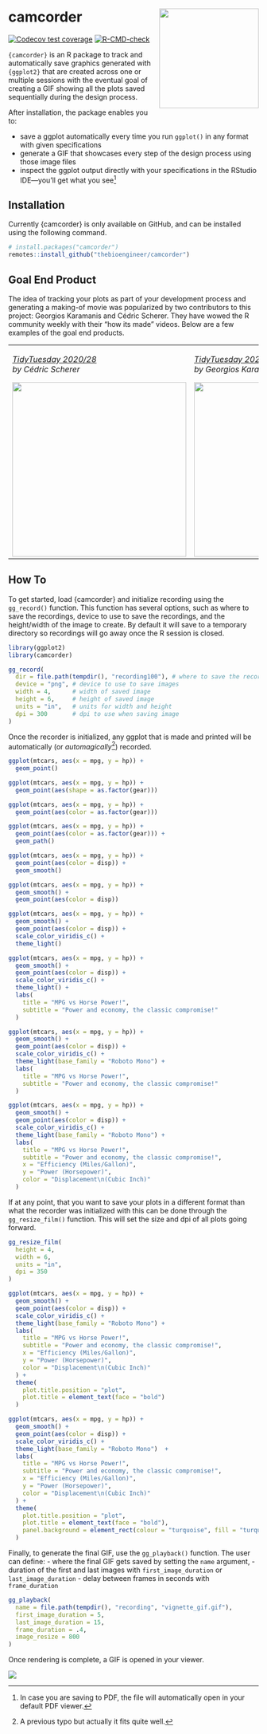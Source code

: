
<!-- README.md is generated from README.Rmd. Please edit that file -->

# camcorder <img src='man/figures/logo.png' align="right" height="200" />

<!-- badges: start -->

[![Codecov test
coverage](https://codecov.io/gh/thebioengineer/camcorder/branch/main/graph/badge.svg)](https://app.codecov.io/gh/thebioengineer/camcorder?branch=main)
[![R-CMD-check](https://github.com/thebioengineer/camcorder/actions/workflows/R-CMD-check.yaml/badge.svg)](https://github.com/thebioengineer/camcorder/actions/workflows/R-CMD-check.yaml)
<!-- badges: end -->

`{camcorder}` is an R package to track and automatically save
graphics generated with `{ggplot2}` that are created across one or
multiple sessions with the eventual goal of creating a GIF showing all
the plots saved sequentially during the design process.

After installation, the package enables you to:

-   save a ggplot automatically every time you run `ggplot()` in any
    format with given specifications
-   generate a GIF that showcases every step of the design process using
    those image files
-   inspect the ggplot output directly with your specifications in the
    RStudio IDE—you’ll get what you see[^1]

## Installation

Currently {camcorder} is only available on GitHub, and can be installed
using the following command.

``` r
# install.packages("camcorder")
remotes::install_github("thebioengineer/camcorder")
```

## Goal End Product

The idea of tracking your plots as part of your development process and
generating a making-of movie was popularized by two contributors to this
project: Georgios Karamanis and Cédric Scherer. They have wowed the R
community weekly with their “how its made” videos. Below are a few
examples of the goal end products.

<table>
<tr>
<td>
<p>
<i><a href = 'https://twitter.com/cedscherer/status/1281653392859820032'>TidyTuesday
2020/28</a><br>by Cédric Scherer</i>
</p>
<img src = "man/figures/cscherer_coffee_ratings.gif" height = "350">
</td>
<td>
<p>
<i><a href = 'https://mobile.twitter.com/geokaramanis/status/1248147973206413312'>TidyTuesday
2020/15</a><br>by Georgios Karamanis</i>
</p>
<img src = "man/figures/gkaramanis_tour_de_france.gif" height = "350">
</td>
</tr>
</table>

## How To

To get started, load {camcorder} and initialize recording using the
`gg_record()` function. This function has several options, such as where
to save the recordings, device to use to save the recordings, and the
height/width of the image to create. By default it will save to a
temporary directory so recordings will go away once the R session is
closed.

``` r
library(ggplot2)
library(camcorder)

gg_record(
  dir = file.path(tempdir(), "recording100"), # where to save the recording
  device = "png", # device to use to save images
  width = 4,      # width of saved image
  height = 6,     # height of saved image
  units = "in",   # units for width and height
  dpi = 300       # dpi to use when saving image
)
```

Once the recorder is initialized, any ggplot that is made and printed
will be automatically (or *automagically*[^2]) recorded.

``` r
ggplot(mtcars, aes(x = mpg, y = hp)) +
  geom_point()

ggplot(mtcars, aes(x = mpg, y = hp)) + 
  geom_point(aes(shape = as.factor(gear)))

ggplot(mtcars, aes(x = mpg, y = hp)) + 
  geom_point(aes(color = as.factor(gear)))

ggplot(mtcars, aes(x = mpg, y = hp)) + 
  geom_point(aes(color = as.factor(gear))) +
  geom_path()

ggplot(mtcars, aes(x = mpg, y = hp)) +
  geom_point(aes(color = disp)) +
  geom_smooth()

ggplot(mtcars, aes(x = mpg, y = hp)) +
  geom_smooth() +
  geom_point(aes(color = disp))

ggplot(mtcars, aes(x = mpg, y = hp)) + 
  geom_smooth() +
  geom_point(aes(color = disp)) +
  scale_color_viridis_c() +
  theme_light()

ggplot(mtcars, aes(x = mpg, y = hp)) + 
  geom_smooth() +
  geom_point(aes(color = disp)) +
  scale_color_viridis_c() +
  theme_light() +
  labs(
    title = "MPG vs Horse Power!",
    subtitle = "Power and economy, the classic compromise!"
  )

ggplot(mtcars, aes(x = mpg, y = hp)) + 
  geom_smooth() +
  geom_point(aes(color = disp)) +
  scale_color_viridis_c() +
  theme_light(base_family = "Roboto Mono") +
  labs(
    title = "MPG vs Horse Power!",
    subtitle = "Power and economy, the classic compromise!"
  )

ggplot(mtcars, aes(x = mpg, y = hp)) + 
  geom_smooth() +
  geom_point(aes(color = disp)) +
  scale_color_viridis_c() +
  theme_light(base_family = "Roboto Mono") +
  labs(
    title = "MPG vs Horse Power!",
    subtitle = "Power and economy, the classic compromise!", 
    x = "Efficiency (Miles/Gallon)",
    y = "Power (Horsepower)",
    color = "Displacement\n(Cubic Inch)"
  )
```

If at any point, that you want to save your plots in a different format
than what the recorder was initialized with this can be done through the
`gg_resize_film()` function. This will set the size and dpi of all plots
going forward.

``` r
gg_resize_film(
  height = 4,
  width = 6,
  units = "in",
  dpi = 350
)
```

``` r
ggplot(mtcars, aes(x = mpg, y = hp)) + 
  geom_smooth() +
  geom_point(aes(color = disp)) +
  scale_color_viridis_c() +
  theme_light(base_family = "Roboto Mono") +
  labs(
    title = "MPG vs Horse Power!",
    subtitle = "Power and economy, the classic compromise!", 
    x = "Efficiency (Miles/Gallon)",
    y = "Power (Horsepower)",
    color = "Displacement\n(Cubic Inch)"
  ) +
  theme(
    plot.title.position = "plot",
    plot.title = element_text(face = "bold")
  )

ggplot(mtcars, aes(x = mpg, y = hp)) + 
  geom_smooth() +
  geom_point(aes(color = disp)) +
  scale_color_viridis_c() +
  theme_light(base_family = "Roboto Mono")  +
  labs(
    title = "MPG vs Horse Power!",
    subtitle = "Power and economy, the classic compromise!", 
    x = "Efficiency (Miles/Gallon)",
    y = "Power (Horsepower)",
    color = "Displacement\n(Cubic Inch)"
  ) +
  theme(
    plot.title.position = "plot",
    plot.title = element_text(face = "bold"),
    panel.background = element_rect(colour = "turquoise", fill = "turquoise")
  )
```

Finally, to generate the final GIF, use the `gg_playback()` function.
The user can define: - where the final GIF gets saved by setting the
`name` argument, - duration of the first and last images with
`first_image_duration` or `last_image_duration` - delay between frames
in seconds with `frame_duration`

``` r
gg_playback(
  name = file.path(tempdir(), "recording", "vignette_gif.gif"),
  first_image_duration = 5,
  last_image_duration = 15,
  frame_duration = .4,
  image_resize = 800
)
```

Once rendering is complete, a GIF is opened in your viewer.

![](man/figures/vignette_gif.gif)

[^1]: In case you are saving to PDF, the file will automatically open in
    your default PDF viewer.

[^2]: A previous typo but actually it fits quite well.
